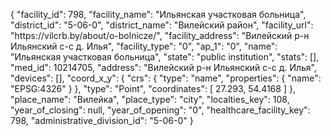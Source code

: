 {
    "facility_id": 798,
    "facility_name": "Ильянская участковая больница",
    "district_id": "5-06-0",
    "district_name": "Вилейский район",
    "facility_url": "https:\/\/vilcrb.by\/about\/o-bolnicze\/",
    "facility_address": "Вилейский р-н Ильянский с-с д. Илья",
    "facility_type": "0",
    "ap_1": "0",
    "name": "Ильянская участковая больница",
    "state": "public institution",
    "stats": [],
    "med_id": 10214705,
    "address": "Вилейский р-н Ильянский с-с д. Илья",
    "devices": [],
    "coord_x_y": {
        "crs": {
            "type": "name",
            "properties": {
                "name": "EPSG:4326"
            }
        },
        "type": "Point",
        "coordinates": [
            27.293,
            54.4168
        ]
    },
    "place_name": "Вилейка",
    "place_type": "city",
    "localties_key": 108,
    "year_of_closing": null,
    "year_of_opening": "0",
    "healthcare_facility_key": 798,
    "administrative_division_id": "5-06-0"
}